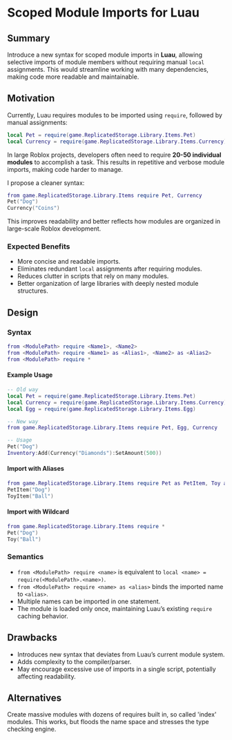 # Scoped Module Imports for Luau  

## Summary  

Introduce a new syntax for scoped module imports in **Luau**, allowing selective imports of module members without requiring manual `local` assignments. This would streamline working with many dependencies, making code more readable and maintainable.  

## Motivation  

Currently, Luau requires modules to be imported using `require`, followed by manual assignments:  

```lua
local Pet = require(game.ReplicatedStorage.Library.Items.Pet)
local Currency = require(game.ReplicatedStorage.Library.Items.Currency)
```

In large Roblox projects, developers often need to require **20-50 individual modules** to accomplish a task. This results in repetitive and verbose module imports, making code harder to manage.  

I propose a cleaner syntax:  

```lua
from game.ReplicatedStorage.Library.Items require Pet, Currency
Pet("Dog")
Currency("Coins")
```

This improves readability and better reflects how modules are organized in large-scale Roblox development.  

### Expected Benefits  
- More concise and readable imports.  
- Eliminates redundant `local` assignments after requiring modules.  
- Reduces clutter in scripts that rely on many modules.  
- Better organization of large libraries with deeply nested module structures.  

## Design  

### Syntax  

```lua
from <ModulePath> require <Name1>, <Name2>
from <ModulePath> require <Name1> as <Alias1>, <Name2> as <Alias2>
from <ModulePath> require *
```

#### Example Usage  

```lua
-- Old way
local Pet = require(game.ReplicatedStorage.Library.Items.Pet)
local Currency = require(game.ReplicatedStorage.Library.Items.Currency)
local Egg = require(game.ReplicatedStorage.Library.Items.Egg)

-- New way
from game.ReplicatedStorage.Library.Items require Pet, Egg, Currency

-- Usage
Pet("Dog")
Inventory:Add(Currency("Diamonds"):SetAmount(500))
```

#### Import with Aliases  

```lua
from game.ReplicatedStorage.Library.Items require Pet as PetItem, Toy as ToyItem
PetItem("Dog")
ToyItem("Ball")
```

#### Import with Wildcard  

```lua
from game.ReplicatedStorage.Library.Items require *
Pet("Dog")
Toy("Ball")
```

### Semantics  

- `from <ModulePath> require <name>` is equivalent to `local <name> = require(<ModulePath>.<name>)`.  
- `from <ModulePath> require <name> as <alias>` binds the imported name to `<alias>`.  
- Multiple names can be imported in one statement.  
- The module is loaded only once, maintaining Luau’s existing `require` caching behavior.  

## Drawbacks  

- Introduces new syntax that deviates from Luau’s current module system.  
- Adds complexity to the compiler/parser.  
- May encourage excessive use of imports in a single script, potentially affecting readability.  

## Alternatives  

Create massive modules with dozens of requires built in, so called 'index' modules. This works, but floods the name space and stresses the type checking engine.

